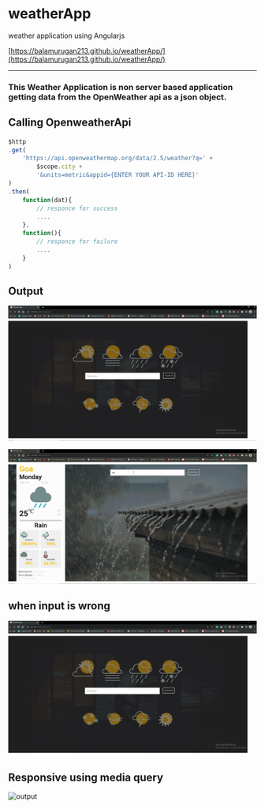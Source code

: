 # weatherApp

weather application using Angularjs

[https://balamurugan213.github.io/weatherApp/](https://balamurugan213.github.io/weatherApp/)

***

### This Weather Application is non server based application getting data from the OpenWeather api as a json object.

## Calling OpenweatherApi

```javascript
$http
.get(
    'https://api.openweathermap.org/data/2.5/weather?q=' +
        $scope.city +
        '&units=metric&appid={ENTER YOUR API-ID HERE}'
)
.then(
    function(dat){
        // responce for success
        ....
    },
    function(){
        // responce for failure
        ....
    }
)
```

## Output
![output](./weather.gif)

![output](./weather2.gif)

## when input is wrong
![output](./weathere.gif)

## Responsive using media query
![output](./weatherapp.gif)
